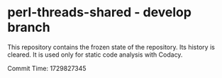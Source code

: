 # perl-threads-shared - develop branch

This repository contains the frozen state of the repository.
Its history is cleared. It is used only for static code
analysis with Codacy.

Commit Time: 1729827345